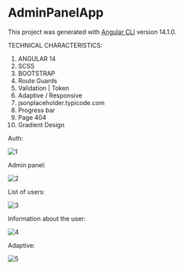 # AdminPanelApp

This project was generated with [Angular CLI](https://github.com/angular/angular-cli) version 14.1.0.

TECHNICAL CHARACTERISTICS:

 1. ANGULAR 14
 2. SCSS
 3. BOOTSTRAP 
 4. Route Guards
 5. Validation | Token
 6. Adaptive / Responsive
 7. jsonplaceholder.typicode.com
 8. Progress bar
 9. Page 404
 10. Gradient Design

Auth:

![1](https://user-images.githubusercontent.com/87872240/184352132-5832dadd-a189-49ac-bcc6-48e9a39a8a4e.png)

Admin panel:

![2](https://user-images.githubusercontent.com/87872240/184352193-68dbb37f-0616-4b86-9157-63b9ed5b4c9d.png)

List of users:

![3](https://user-images.githubusercontent.com/87872240/184352219-326714ea-2ca8-46da-939c-3813bb2acb2d.png)

Information about the user:

![4](https://user-images.githubusercontent.com/87872240/184352277-59030a24-b616-49f3-bdb0-3506728c3871.png)

Adaptive:

![5](https://user-images.githubusercontent.com/87872240/184352321-db59984e-0e73-4b7d-aca3-8c347ca3de04.png)
